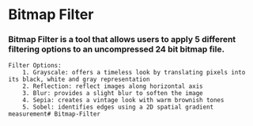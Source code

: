 # Bitmap Filter
### Bitmap Filter is a tool that allows users to apply 5 different filtering options to an uncompressed 24 bit bitmap file.
    
    Filter Options:
        1. Grayscale: offers a timeless look by translating pixels into its black, white and gray representation
        2. Reflection: reflect images along horizontal axis
        3. Blur: provides a slight blur to soften the image
        4. Sepia: creates a vintage look with warm brownish tones
        5. Sobel: identifies edges using a 2D spatial gradient measurement#   B i t m a p - F i l t e r  
 
